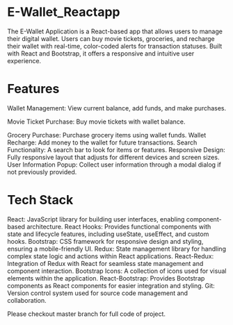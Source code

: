 # E-Wallet_Reactapp
The E-Wallet Application is a React-based app that allows users to manage their digital wallet. Users can buy movie tickets, groceries, and recharge their wallet with real-time, color-coded alerts for transaction statuses. Built with React and Bootstrap, it offers a responsive and intuitive user experience.

# Features
Wallet Management: View current balance, add funds, and make purchases.

Movie Ticket Purchase: Buy movie tickets with wallet balance.

Grocery Purchase: Purchase grocery items using wallet funds.
Wallet Recharge: Add money to the wallet for future transactions.
Search Functionality: A search bar to look for items or features.
Responsive Design: Fully responsive layout that adjusts for different devices and screen sizes.
User Information Popup: Collect user information through a modal dialog if not previously provided.

# Tech Stack
React: JavaScript library for building user interfaces, enabling component-based architecture.
React Hooks: Provides functional components with state and lifecycle features, including useState, useEffect, and custom hooks.
Bootstrap: CSS framework for responsive design and styling, ensuring a mobile-friendly UI.
Redux: State management library for handling complex state logic and actions within React applications.
React-Redux: Integration of Redux with React for seamless state management and component interaction.
Bootstrap Icons: A collection of icons used for visual elements within the application.
React-Bootstrap: Provides Bootstrap components as React components for easier integration and styling.
Git: Version control system used for source code management and collaboration.

Please checkout master branch for full code of project.
